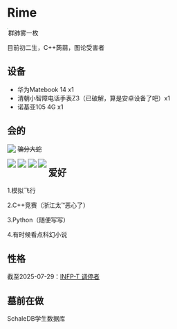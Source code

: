 # Rime

<img  src="https://youke1.picui.cn/s1/2025/07/29/6888b3ffa39ac.jpg" align='left' style="zoom:10%;" />

群肺雾一枚

目前初二生，C++蒟蒻，图论受害者

## 设备

- 华为Matebook 14 x1
- 清朝小智障电话手表Z3（已破解，算是安卓设备了吧）x1
- 诺基亚105 4G x1

## 会的

<img  src="https://img.shields.io/badge/竞赛-C++-blue" align='left' style="zoom:125%;" />~~骗分大蛇~~

<img  src="https://img.shields.io/badge/后端-Python-green" align='left' style="zoom:125%;" />

<img  src="https://img.shields.io/badge/前端-Pyside6-red" align='left' style="zoom:125%;" />

<img  src="https://img.shields.io/badge/路由-Fastapi-blue" align='left' style="zoom:125%;" />

<img  src="https://img.shields.io/badge/数据库-MySQL-yellow" align='left' style="zoom:125%;" />

## 爱好

1.模拟飞行

2.C++竞赛（浙江太™恶心了）

3.Python（随便写写）

4.有时候看点科幻小说

## 性格

截至2025-07-29：[INFP-T 调停者](https://www.16personalities.com/ch/infp-%E4%BA%BA%E6%A0%BC) 

## 墓前在做

SchaleDB学生数据库





